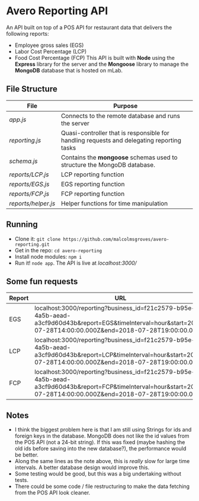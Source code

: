 # Avero Reporting API
An API built on top of a POS API for restaurant data that delivers the following reports:
* Employee gross sales (EGS)
* Labor Cost Percentage (LCP)
* Food Cost Percentage (FCP)
This API is built with **Node** using the **Express** library for the server and the **Mongoose** library to manage the **MongoDB** database that is hosted on mLab.

## File Structure

File      | Purpose
----------|-----------
*app.js*  | Connects to the remote database and runs the server
*reporting.js* | Quasi-controller that is responsible for handling requests and delegating reporting tasks
*schema.js* | Contains the **mongoose** schemas used to structure the MongoDB database.
*reports/LCP.js* | LCP reporting function
*reports/EGS.js* | EGS reporting function
*reports/FCP.js* | FCP reporting function
*reports/helper.js* | Helper functions for time manipulation

## Running
* Clone it: ```git clone https://github.com/malcolmsgroves/avero-reporting.git```
* Get in the repo: ```cd avero-reporting```
* Install node modules: ```npm i```
* Run it! ```node app```. The API is live at *localhost:3000/*

## Some fun requests
Report | URL
-------|--------
EGS    | localhost:3000/reporting?business_id=f21c2579-b95e-4a5b-aead-a3cf9d60d43b&report=EGS&timeInterval=hour&start=2018-07-28T14:00:00.000Z&end=2018-07-28T19:00:00.000Z
LCP    | localhost:3000/reporting?business_id=f21c2579-b95e-4a5b-aead-a3cf9d60d43b&report=LCP&timeInterval=hour&start=2018-07-28T14:00:00.000Z&end=2018-07-28T19:00:00.000Z
FCP    | localhost:3000/reporting?business_id=f21c2579-b95e-4a5b-aead-a3cf9d60d43b&report=FCP&timeInterval=hour&start=2018-07-28T14:00:00.000Z&end=2018-07-28T19:00:00.000Z

## Notes
* I think the biggest problem here is that I am still using Strings for ids and foreign keys in the database. MongoDB does not like the id values from the POS API (not a 24-bit string). If this was fixed (maybe hashing the old ids before saving into the new database?), the performance would be better.
* Along the same lines as the note above, this is *really* slow for large time intervals. A better database design would improve this.
* Some testing would be good, but this was a big undertaking without tests.
* There could be some code / file restructuring to make the data fetching from the POS API look cleaner.
